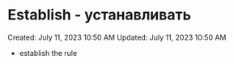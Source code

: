 # Establish - устанавливать

Created: July 11, 2023 10:50 AM
Updated: July 11, 2023 10:50 AM

- establish the rule